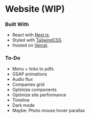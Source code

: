 # Website (WIP)

### Built With

- React with [Next.js](https://nextjs.org).
- Styled with [TailwindCSS](https://tailwindcss.com).
- Hosted on [Vercel](http://vercel.com/).

### To-Do

- Menu + links to pdfs
- GSAP animations
- Audio flux
- Companies grid
- Optimize components
- Optimize site performance
- Timeline
- Dark mode
- Maybe: Photo mouse hover parallax